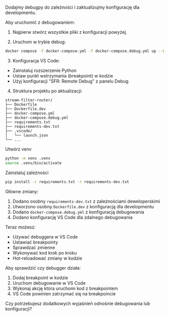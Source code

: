 Dodajmy debugpy do zależności i zaktualizujmy konfigurację dla developmentu.


Aby uruchomić z debugowaniem:

1. Najpierw stwórz wszystkie pliki z konfiguracji powyżej.

2. Uruchom w trybie debug:
```bash
docker compose -f docker-compose.yml -f docker-compose.debug.yml up --build
```

3. Konfiguracja VS Code:
- Zainstaluj rozszerzenie Python
- Ustaw punkt wstrzymania (breakpoint) w kodzie
- Użyj konfiguracji "SFR: Remote Debug" z panelu Debug

4. Struktura projektu po aktualizacji:
```
stream-filter-router/
├── Dockerfile
├── Dockerfile.dev
├── docker-compose.yml
├── docker-compose.debug.yml
├── requirements.txt
├── requirements-dev.txt
├── .vscode/
│   └── launch.json
└── ...
```


Utwórz venv
```bash
python -m venv .venv
source .venv/bin/activate
```

Zainstaluj zależności
```bash
pip install -r requirements.txt -r requirements-dev.txt
```

Główne zmiany:
1. Dodano osobny `requirements-dev.txt` z zależnościami deweloperskimi
2. Utworzono osobny `Dockerfile.dev` z konfiguracją dla developmentu
3. Dodano `docker-compose.debug.yml` z konfiguracją debugowania
4. Dodano konfigurację VS Code dla zdalnego debugowania

Teraz możesz:
- Używać debuggera w VS Code
- Ustawiać breakpointy
- Sprawdzać zmienne
- Wykonywać kod krok po kroku
- Hot-reloadować zmiany w kodzie

Aby sprawdzić czy debugger działa:
1. Dodaj breakpoint w kodzie
2. Uruchom debugowanie w VS Code
3. Wykonaj akcję która uruchomi kod z breakpointem
4. VS Code powinien zatrzymać się na breakpoincie

Czy potrzebujesz dodatkowych wyjaśnień odnośnie debugowania lub konfiguracji?